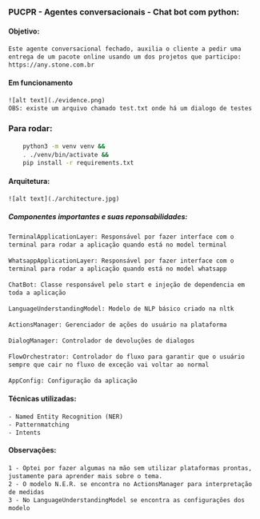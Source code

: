 ### PUCPR - Agentes conversacionais - Chat bot com python:

#### Objetivo:
    Este agente conversacional fechado, auxilia o cliente a pedir uma entrega de um pacote online usando um dos projetos que participo:
    https://any.stone.com.br

#### Em funcionamento
    ![alt text](./evidence.png)
    OBS: existe um arquivo chamado test.txt onde há um dialogo de testes

### Para rodar:
```sh
    python3 -m venv venv &&
    . ./venv/bin/activate &&
    pip install -r requirements.txt
```

#### Arquitetura:
    ![alt text](./architecture.jpg)

##### Componentes importantes e suas reponsabilidades:
    TerminalApplicationLayer: Responsável por fazer interface com o terminal para rodar a aplicação quando está no model terminal

    WhatsappApplicationLayer: Responsável por fazer interface com o terminal para rodar a aplicação quando está no model whatsapp

    ChatBot: Classe responsável pelo start e injeção de dependencia em toda a aplicação

    LanguageUnderstandingModel: Modelo de NLP básico criado na nltk

    ActionsManager: Gerenciador de ações do usuário na plataforma

    DialogManager: Controlador de devoluções de dialogos

    FlowOrchestrator: Controlador do fluxo para garantir que o usuário sempre que cair no fluxo de exceção vai voltar ao normal

    AppConfig: Configuração da aplicação

#### Técnicas utilizadas:
    - Named Entity Recognition (NER)
    - Patternmatching
    - Intents

#### Observações:
    1 - Optei por fazer algumas na mão sem utilizar plataformas prontas, justamente para aprender mais sobre o tema.
    2 - O modelo N.E.R. se encontra no ActionsManager para interpretação de medidas
    3 - No LanguageUnderstandingModel se encontra as configurações dos modelo
